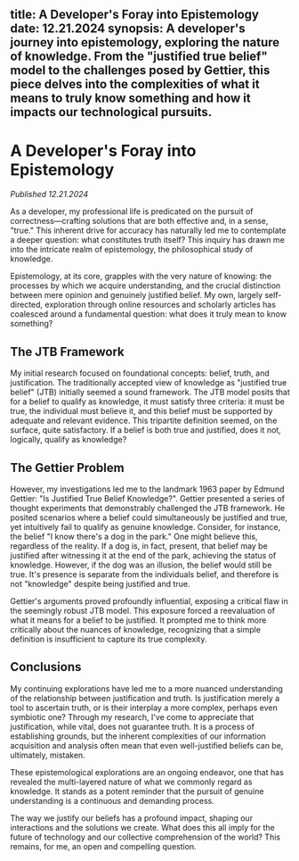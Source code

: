 title: A Developer's Foray into Epistemology
date: 12.21.2024
synopsis: A developer's journey into epistemology, exploring the nature of knowledge. From the "justified true belief" model to the challenges posed by Gettier, this piece delves into the complexities of what it means to truly know something and how it impacts our technological pursuits.
---

# A Developer's Foray into Epistemology
*Published 12.21.2024*

As a developer, my professional life is predicated on the pursuit of correctness—crafting solutions that are both effective and, in a sense, "true." This inherent drive for accuracy has naturally led me to contemplate a deeper question: what constitutes truth itself? This inquiry has drawn me into the intricate realm of epistemology, the philosophical study of knowledge.

Epistemology, at its core, grapples with the very nature of knowing: the processes by which we acquire understanding, and the crucial distinction between mere opinion and genuinely justified belief. My own, largely self-directed, exploration through online resources and scholarly articles has coalesced around a fundamental question: what does it truly mean to know something?

## The JTB Framework

My initial research focused on foundational concepts: belief, truth, and justification. The traditionally accepted view of knowledge as "justified true belief" (JTB) initially seemed a sound framework. The JTB model posits that for a belief to qualify as knowledge, it must satisfy three criteria: it must be true, the individual must believe it, and this belief must be supported by adequate and relevant evidence. This tripartite definition seemed, on the surface, quite satisfactory. If a belief is both true and justified, does it not, logically, qualify as knowledge?

## The Gettier Problem

However, my investigations led me to the landmark 1963 paper by Edmund Gettier: "Is Justified True Belief Knowledge?". Gettier presented a series of thought experiments that demonstrably challenged the JTB framework. He posited scenarios where a belief could simultaneously be justified and true, yet intuitively fail to qualify as genuine knowledge. Consider, for instance, the belief "I know there's a dog in the park." One might believe this, regardless of the reality. If a dog is, in fact, present, that belief may be justified after witnessing it at the end of the park, achieving the status of knowledge. However, if the dog was an illusion, the belief would still be true. It's presence is separate from the individuals belief, and therefore is not "knowledge" despite being justified and true.

Gettier's arguments proved profoundly influential, exposing a critical flaw in the seemingly robust JTB model. This exposure forced a reevaluation of what it means for a belief to be justified. It prompted me to think more critically about the nuances of knowledge, recognizing that a simple definition is insufficient to capture its true complexity.

## Conclusions

My continuing explorations have led me to a more nuanced understanding of the relationship between justification and truth. Is justification merely a tool to ascertain truth, or is their interplay a more complex, perhaps even symbiotic one? Through my research, I've come to appreciate that justification, while vital, does not guarantee truth. It is a process of establishing grounds, but the inherent complexities of our information acquisition and analysis often mean that even well-justified beliefs can be, ultimately, mistaken.

These epistemological explorations are an ongoing endeavor, one that has revealed the multi-layered nature of what we commonly regard as knowledge. It stands as a potent reminder that the pursuit of genuine understanding is a continuous and demanding process.

The way we justify our beliefs has a profound impact, shaping our interactions and the solutions we create. What does this all imply for the future of technology and our collective comprehension of the world? This remains, for me, an open and compelling question.